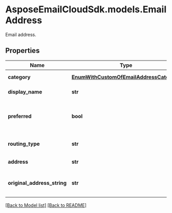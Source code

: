 # AsposeEmailCloudSdk.models.EmailAddress

Email address.             

## Properties
Name | Type | Description | Notes
------------ | ------------- | ------------- | -------------
**category** |[**EnumWithCustomOfEmailAddressCategory**](EnumWithCustomOfEmailAddressCategory.md) |Address category.              |[optional] 
**display_name** |**str** |Display name.              |[optional] 
**preferred** |**bool** |Defines whether email address is preferred.              |
**routing_type** |**str** |A routing type for an email.              |[optional] 
**address** |**str** |Email address.              |
**original_address_string** |**str** |The original e-mail address string              |[optional] 




[[Back to Model list]](Models.md) [[Back to README]](README.md)

